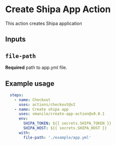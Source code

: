 # Create Shipa App Action

This action creates Shipa application

## Inputs

## `file-path`

**Required** path to app.yml file.

## Example usage

```yaml
  steps:
    - name: Checkout
      uses: actions/checkout@v2
    - name: Create shipa app
      uses: vmanilo/create-app-action@v0.0.1
      env:
        SHIPA_TOKEN: ${{ secrets.SHIPA_TOKEN }}
        SHIPA_HOST: ${{ secrets.SHIPA_HOST }}
      with:
        file-path: './example/app.yml'
```
